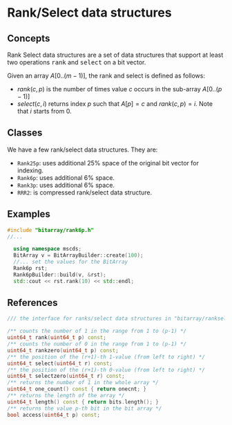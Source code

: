 # Rank/Select data structures

## Concepts ##
Rank Select data structures are a set of data structures that support at least two operations <tt>rank</tt> and <tt>select</tt> on a bit vector.

Given an array $A[0..(m - 1)]$, the rank and select is defined as follows:
* $rank(c, p)$ is the number of times value $c$ occurs in the sub-array $A[0..(p-1)]$
* $select(c, i)$ returns index $p$ such that $A[p] = c$ and $rank(c, p) = i$. Note that $i$ starts from $0$.

## Classes ##

We have a few rank/select data structures. They are:
* `Rank25p`: uses additional 25% space of the original bit vector for indexing.
* `Rank6p`: uses additional 6% space.
* `Rank3p`: uses additional 6% space.
* `RRR2`: is compressed rank/select data structure.

<!-- The relative speed of the structures are: to be completed -->

## Examples ##

````````cpp
#include "bitarray/rank6p.h"
//...

  using namespace mscds;
  BitArray v = BitArrayBuilder::create(100);
  //... set the values for the BitArray
  Rank6p rst;
  Rank6pBuilder::build(v, &rst);
  std::cout << rst.rank(10) << std::endl;
````````

## References ##
````````cpp
/// the interface for ranks/select data structures in "bitarray/rankselect.h"

/** counts the number of 1 in the range from 1 to (p-1) */
uint64_t rank(uint64_t p) const;
/** counts the number of 0 in the range from 1 to (p-1) */
uint64_t rankzero(uint64_t p) const;
/** the position of the (r+1)-th 1-value (from left to right) */
uint64_t select(uint64_t r) const;
/** the position of the (r+1)-th 0-value (from left to right) */
uint64_t selectzero(uint64_t r) const;
/** returns the number of 1 in the whole array */
uint64_t one_count() const { return onecnt; }
/** returns the length of the array */
uint64_t length() const { return bits.length(); }
/** returns the value p-th bit in the bit array */
bool access(uint64_t p) const;
````````



